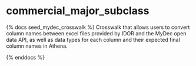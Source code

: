 # commercial_major_subclass

{% docs seed_mydec_crosswalk %}
Crosswalk that allows users to convert column names between excel files provided
by IDOR and the MyDec open data API, as well as data types for each column
and their expected final column names in Athena.

{% enddocs %}